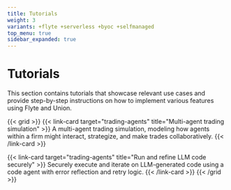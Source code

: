 ```yaml
---
title: Tutorials
weight: 3
variants: +flyte +serverless +byoc +selfmanaged
top_menu: true
sidebar_expanded: true
---
```


# Tutorials

This section contains tutorials that showcase relevant use cases and provide step-by-step instructions on how to implement various features using Flyte and Union.

{{< grid >}}
{{< link-card target="trading-agents" title="Multi-agent trading simulation" >}}
A multi-agent trading simulation, modeling how agents within a firm might interact, strategize, and make trades collaboratively.
{{< /link-card >}}

{{< link-card target="trading-agents" title="Run and refine LLM code securely" >}}
Securely execute and iterate on LLM-generated code using a code agent with error reflection and retry logic.
{{< /link-card >}}
{{< /grid >}}
